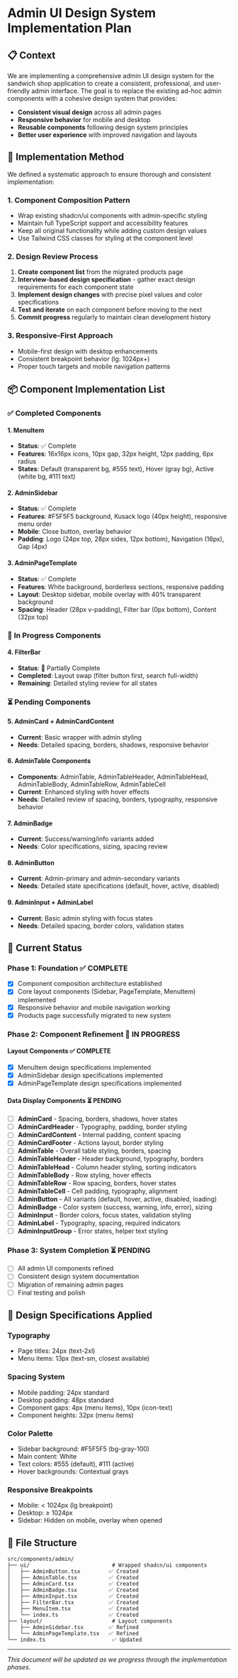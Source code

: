 # Admin UI Design System Implementation Plan

## 📋 Context

We are implementing a comprehensive admin UI design system for the sandwich shop application to create a consistent, professional, and user-friendly admin interface. The goal is to replace the existing ad-hoc admin components with a cohesive design system that provides:

- **Consistent visual design** across all admin pages
- **Responsive behavior** for mobile and desktop
- **Reusable components** following design system principles
- **Better user experience** with improved navigation and layouts

## 🎯 Implementation Method

We defined a systematic approach to ensure thorough and consistent implementation:

### 1. **Component Composition Pattern**

- Wrap existing shadcn/ui components with admin-specific styling
- Maintain full TypeScript support and accessibility features
- Keep all original functionality while adding custom design values
- Use Tailwind CSS classes for styling at the component level

### 2. **Design Review Process**

1. **Create component list** from the migrated products page
2. **Interview-based design specification** - gather exact design requirements for each component state
3. **Implement design changes** with precise pixel values and color specifications
4. **Test and iterate** on each component before moving to the next
5. **Commit progress** regularly to maintain clean development history

### 3. **Responsive-First Approach**

- Mobile-first design with desktop enhancements
- Consistent breakpoint behavior (lg: 1024px+)
- Proper touch targets and mobile navigation patterns

## 📦 Component Implementation List

### ✅ **Completed Components**

#### 1. **MenuItem**

- **Status**: ✅ Complete
- **Features**: 16x16px icons, 10px gap, 32px height, 12px padding, 6px radius
- **States**: Default (transparent bg, #555 text), Hover (gray bg), Active (white bg, #111 text)

#### 2. **AdminSidebar**

- **Status**: ✅ Complete
- **Features**: #F5F5F5 background, Kusack logo (40px height), responsive menu order
- **Mobile**: Close button, overlay behavior
- **Padding**: Logo (24px top, 28px sides, 12px bottom), Navigation (16px), Gap (4px)

#### 3. **AdminPageTemplate**

- **Status**: ✅ Complete
- **Features**: White background, borderless sections, responsive padding
- **Layout**: Desktop sidebar, mobile overlay with 40% transparent background
- **Spacing**: Header (28px v-padding), Filter bar (0px bottom), Content (32px top)

### 🔄 **In Progress Components**

#### 4. **FilterBar**

- **Status**: 🔄 Partially Complete
- **Completed**: Layout swap (filter button first, search full-width)
- **Remaining**: Detailed styling review for all states

### ⏳ **Pending Components**

#### 5. **AdminCard + AdminCardContent**

- **Current**: Basic wrapper with admin styling
- **Needs**: Detailed spacing, borders, shadows, responsive behavior

#### 6. **AdminTable Components**

- **Components**: AdminTable, AdminTableHeader, AdminTableHead, AdminTableBody, AdminTableRow, AdminTableCell
- **Current**: Enhanced styling with hover effects
- **Needs**: Detailed review of spacing, borders, typography, responsive behavior

#### 7. **AdminBadge**

- **Current**: Success/warning/info variants added
- **Needs**: Color specifications, sizing, spacing review

#### 8. **AdminButton**

- **Current**: Admin-primary and admin-secondary variants
- **Needs**: Detailed state specifications (default, hover, active, disabled)

#### 9. **AdminInput + AdminLabel**

- **Current**: Basic admin styling with focus states
- **Needs**: Detailed spacing, border colors, validation states

## 📍 Current Status

### **Phase 1: Foundation** ✅ **COMPLETE**

- [x] Component composition architecture established
- [x] Core layout components (Sidebar, PageTemplate, MenuItem) implemented
- [x] Responsive behavior and mobile navigation working
- [x] Products page successfully migrated to new system

### **Phase 2: Component Refinement** 🔄 **IN PROGRESS**

#### **Layout Components** ✅ **COMPLETE**

- [x] MenuItem design specifications implemented
- [x] AdminSidebar design specifications implemented
- [x] AdminPageTemplate design specifications implemented

#### **Data Display Components** ⏳ **PENDING**

- [ ] **AdminCard** - Spacing, borders, shadows, hover states
- [ ] **AdminCardHeader** - Typography, padding, border styling
- [ ] **AdminCardContent** - Internal padding, content spacing
- [ ] **AdminCardFooter** - Actions layout, border styling
- [ ] **AdminTable** - Overall table styling, borders, spacing
- [ ] **AdminTableHeader** - Header background, typography, borders
- [ ] **AdminTableHead** - Column header styling, sorting indicators
- [ ] **AdminTableBody** - Row styling, hover effects
- [ ] **AdminTableRow** - Row spacing, borders, hover states
- [ ] **AdminTableCell** - Cell padding, typography, alignment
- [ ] **AdminButton** - All variants (default, hover, active, disabled, loading)
- [ ] **AdminBadge** - Color system (success, warning, info, error), sizing
- [ ] **AdminInput** - Border colors, focus states, validation styling
- [ ] **AdminLabel** - Typography, spacing, required indicators
- [ ] **AdminInputGroup** - Error states, helper text styling

### **Phase 3: System Completion** ⏳ **PENDING**

- [ ] All admin UI components refined
- [ ] Consistent design system documentation
- [ ] Migration of remaining admin pages
- [ ] Final testing and polish

## 🎨 Design Specifications Applied

### **Typography**

- Page titles: 24px (text-2xl)
- Menu items: 13px (text-sm, closest available)

### **Spacing System**

- Mobile padding: 24px standard
- Desktop padding: 48px standard
- Component gaps: 4px (menu items), 10px (icon-text)
- Component heights: 32px (menu items)

### **Color Palette**

- Sidebar background: #F5F5F5 (bg-gray-100)
- Main content: White
- Text colors: #555 (default), #111 (active)
- Hover backgrounds: Contextual grays

### **Responsive Breakpoints**

- Mobile: < 1024px (lg breakpoint)
- Desktop: ≥ 1024px
- Sidebar: Hidden on mobile, overlay when opened

## 📁 File Structure

```
src/components/admin/
├── ui/                          # Wrapped shadcn/ui components
│   ├── AdminButton.tsx         ✅ Created
│   ├── AdminTable.tsx          ✅ Created
│   ├── AdminCard.tsx           ✅ Created
│   ├── AdminBadge.tsx          ✅ Created
│   ├── AdminInput.tsx          ✅ Created
│   ├── FilterBar.tsx           ✅ Created
│   ├── MenuItem.tsx            ✅ Created
│   └── index.ts                ✅ Created
├── layout/                      # Layout components
│   ├── AdminSidebar.tsx        ✅ Refined
│   └── AdminPageTemplate.tsx   ✅ Refined
└── index.ts                     ✅ Updated
```

---

_This document will be updated as we progress through the implementation phases._
